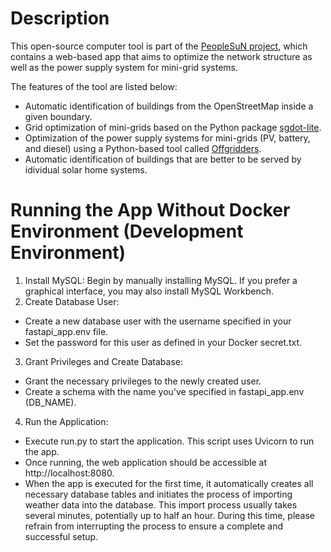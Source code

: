 # Description

This open-source computer tool is part of the [PeopleSuN project](https://www.peoplesun.org), which contains a web-based app that aims to optimize the network structure as well as the power supply system for mini-grid systems.

The features of the tool are listed below:

- Automatic identification of buildings from the OpenStreetMap inside a given boundary.
- Grid optimization of mini-grids based on the Python package [sgdot-lite](https://github.com/fsumpa/sgdot-lite).
- Optimization of the power supply systems for mini-grids (PV, battery, and diesel) using a Python-based tool called [Offgridders](https://github.com/rl-institut/offgridders). 
- Automatic identification of buildings that are better to be served by idividual solar home systems.



# Running the App Without Docker Environment (Development Environment)
1. Install MySQL: Begin by manually installing MySQL. If you prefer a graphical interface, you may also install MySQL Workbench.
2. Create Database User:
- Create a new database user with the username specified in your fastapi_app.env file.
- Set the password for this user as defined in your Docker secret.txt.
3. Grant Privileges and Create Database:
- Grant the necessary privileges to the newly created user.
- Create a schema with the name you've specified in fastapi_app.env (DB_NAME).
4. Run the Application:
- Execute run.py to start the application. This script uses Uvicorn to run the app.
- Once running, the web application should be accessible at http://localhost:8080.
- When the app is executed for the first time, it automatically creates all necessary database tables and initiates the process of importing weather data into the database. This import process usually takes several minutes, potentially up to half an hour. During this time, please refrain from interrupting the process to ensure a complete and successful setup.
